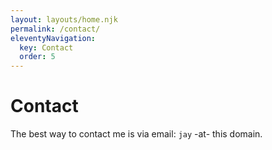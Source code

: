 ```yaml
---
layout: layouts/home.njk
permalink: /contact/
eleventyNavigation:
  key: Contact
  order: 5
---
```


# Contact

The best way to contact me is via email: `jay` -at- this domain.
